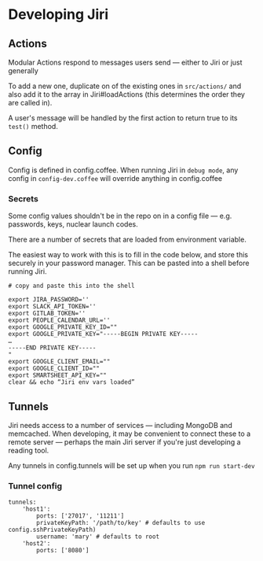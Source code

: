 # Developing Jiri

## Actions
Modular Actions respond to messages users send — either to Jiri or just generally

To add a new one, duplicate on of the existing ones in `src/actions/` and also add
it to the array in Jiri#loadActions (this determines the order they are called in).

A user's message will be handled by the first action to return true to its `test()` method.

## Config
Config is defined in config.coffee. When running Jiri in `debug mode`, any config
in `config-dev.coffee` will override anything in config.coffee

### Secrets

Some config values shouldn't be in the repo on in a config file — e.g. passwords,
keys, nuclear launch codes.

There are a number of secrets that are loaded from environment variable.

The easiest way to work with this is to fill in the code below, and store this securely
in your password manager. This can be pasted into a shell before running Jiri.

```
# copy and paste this into the shell

export JIRA_PASSWORD=''
export SLACK_API_TOKEN=''
export GITLAB_TOKEN=''
export PEOPLE_CALENDAR_URL=''
export GOOGLE_PRIVATE_KEY_ID=""
export GOOGLE_PRIVATE_KEY="-----BEGIN PRIVATE KEY-----
…
-----END PRIVATE KEY-----
"
export GOOGLE_CLIENT_EMAIL=""
export GOOGLE_CLIENT_ID=""
export SMARTSHEET_API_KEY=""
clear && echo “Jiri env vars loaded”
```

## Tunnels

Jiri needs access to a number of services — including MongoDB and memcached.
When developing, it may be convenient to connect these to a remote server —
perhaps the main Jiri server if you're just developing a reading tool.

Any tunnels in config.tunnels will be set up when you run `npm run start-dev`

### Tunnel config
```
tunnels:
    'host1':
        ports: ['27017', '11211']
        privateKeyPath: '/path/to/key' # defaults to use config.sshPrivateKeyPath)
        username: 'mary' # defaults to root
    'host2':
        ports: ['8080']
```

